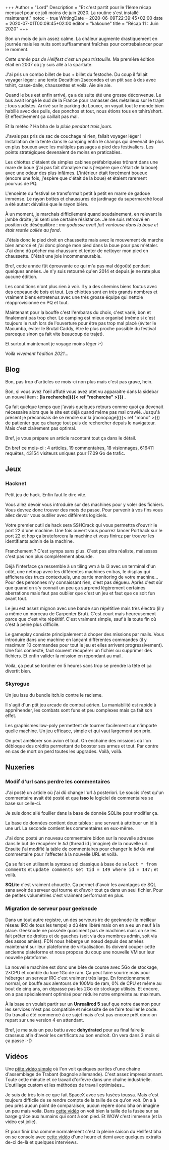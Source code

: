 +++
Author = "Lord"
Description = "Et c'est partit pour le 11ème récap mensuel pour ce joli moins de juin 2020. La routine s'est installé maintenant."
notoc = true
WritingDate = 2020-06-09T22:39:45+02:00
date = 2020-07-01T00:09:45+02:00
editor = "kakoune"
title = "Récap 11 : Juin 2020"
+++

Bon un mois de juin assez calme.
La châleur augmente drastiquement en journée mais les nuits sont suffisamment fraîches pour contrebalancer pour le moment.

*Cette année pas de Hellfest c'est un peu tristouille.*
Ma première édition était en 2007 où j'y suis allé à la spartiate.

J'ai pris un combo billet de bus + billet du festoche.
Du coup il fallait voyager léger : une tente Decathlon 2secondes et un ptit sac à dos avec tshirt, casse-dalle, chaussettes et voilà.
Aie aie aie.

Quand le bus est enfin arrivé, ça a de suite été une grosse déconvenue.
Le bus avait longé le sud de la France pour ramasser des métalleux sur le trajet ; tous sudistes.
Arrivé sur le parking du Louxor, on voyait tout le monde bien habillé avec des pulls, des ponchos et tout, nous étions tous en tshirt/short.
Et effectivement ça caillait pas mal.

Et la météo ?
Ha bha de la *pluie pendant trois jours*.

J'avais pas pris de sac de couchage ni rien, fallait voyager léger !
Installation de la tente dans le camping enfin le champs qui devenait de plus en plus boueux avec les multiples passages à pied des festivaliers.
Les points stratégiques devenaient de moins en praticables.

Les chiottes c'étaient de simples cabines préfabriquées trônant dans une mare de boue (j'ai pas fait d'analyse mais j'espère que c'était de la boue) avec une odeur des plus infâmes.
L'intérieur était forcément boueux (encore une fois, j'espère que c'était de la boue) et étaient rarement pourvus de PQ.

L'enceinte du festival se transformait petit à petit en marre de gadoue immense.
Le rayon bottes et chaussures de jardinage du supermarché local a été autant dévalisé que le rayon bière.

À un moment, je marchais difficilement quand soudainement, en relevant la jambe droite j'ai senti une certaine résistance.
Je me suis retrouvé en position de déséquilibre : *ma godasse avait fait ventouse dans la boue et était restée collée au fond*.

J'étais donc le pied droit en chaussette mais avec le mouvement de marche bien amorcé et j'ai donc plongé mon pied dans la boue pour pas m'étaler.
J'ai donc dû pêcher ma chaussure et tenter de nettoyer mon pied en chaussette.
C'était une joie incommensurable.

Bref, cette année fût éprouvante ce qui m'a pas mal dégoûté pendant quelques années.
Je n'y suis retourné qu'en 2014 et depuis je ne rate plus aucune édition.

Les conditions n'ont plus rien à voir.
Il y a des chemins biens foutus avec des copeaux de bois et tout.
Les chiottes sont en très grands nombres et vraiment biens entretenus avec une très grosse équipe qui nettoie réapprovisionne en PQ et tout.

Maintenant pour la bouffe c'est l'embaras du choix, c'est varié, bon et finalement pas trop cher.
Le camping est mieux organisé (même si c'est toujours le rush lors de l'ouverture pour être pas trop mal placé (éviter le Macumba, éviter le Brutal Caddy, être le plus proche possible du festival parceque sinon ça fait vite beaucoup de trajet).

Et surtout maintenant je voyage moins léger :-)

Voilà *vivement l'édition 2021*…

## Blog
Bon, pas trop d'articles ce mois-ci non plus mais c'est pas grave, hein.

Bon, si vous avez l'œil affuté vous avez ptet vu apparaitre dans la sidebar un nouvel item : **[la recherche]({{< ref "recherche" >}})** .

Ça fait quelque temps que j'avais quelques retours comme quoi ça devenait nécessaire alors que le site est déjà quand même pas mal crawlé.
Jusqu'à présent je préconisais de se rendre sur la [monopage]({{< ref "mono" >}}) de patienter que ça charge tout puis de rechercher depuis le navigateur.
Mais c'est clairement pas optimal.

Bref, je vous prépare un article racontant tout ça dans le détail.

En bref ce mois-ci : 4 articles, 19 commentaires, 18 visionnages, 616411 requêtes, 43154 visiteurs uniques pour 17.09 Go de trafic.

## Jeux
### Hacknet
Petit jeu de hack.
Enfin faut le dire vite.

Vous allez devoir vous introduire sur des machines pour y voler des fichiers.
Vous devrez donc trouver des mots de passe.
Pour parvenir à vos fins vous allez devoir vous outiller avec différents logiciels.

Votre premier outil de hack sera SSHCrack qui vous permettra d'ouvrir le port 22 d'une machine.
Une fois ouvert vous pourrez lancer Porthack sur le port 22 et hop ça bruteforcera la machine et vous finirez par trouver les identifiants admin de la machine.

Franchement ?
C'est sympa sans plus.
C'est pas ultra réaliste, maissssss c'est pas non plus complètement absurde.

Déjà l'interface ça ressemble à un tiling wm à la i3 avec un terminal d'un côté, une netmap avec les différentes machines en bas, le display qui affichera des trucs contextuels, une partie monitoring de votre machine…
Pour des personnes n'y connaissant rien, c'est pas dégueu.
Après c'est sûr que quand on s'y connait un peu ça surprend légèrement certaines aberrations mais faut pas oublier que c'est un jeu et faut que ce soit fun avant tout.

Le jeu est assez mignon avec une bande son répétitive mais très électro (il y a même un morceau de Carpenter Brut).
C'est court mais heureusement parce que c'est vite répétitif.
C'est vraiment simple, sauf à la toute fin où c'est à peine plus difficile.

Le gameplay consiste principalement à choper des missions par mails.
Vous introduire dans une machine en lançant différentes commandes (il y maximum 10 commandes pour tout le jeu et elles arrivent progressivement).
Une fois connecté, faut souvent récupérer un fichier ou supprimer des fichiers.
Et enfin valider la mission en répondant au mail.

Voilà, ça peut se torcher en 5 heures sans trop se prendre la tête et ça divertit bien.

### Skyrogue
Un jeu issu du bundle itch.io contre le racisme.

Il s'agit d'un ptit jeu arcade de combat aérien.
La maniabilité est rapide à appréhender, les combats sont funs et peu complexes mais ça fait son effet.

Les graphismes low-poly permettent de tourner facilement sur n'importe quelle machine.
Un jeu efficace, simple et qui vaut largement son prix.

On peut améliorer son avion et tout.
On enchaîne des missions où l'on débloque des crédits permettant de booster ses armes et tout.
Par contre en cas de mort on perd toutes les upgrades.
Voilà, voilà.

## Nuxeries
### Modif d'url sans perdre les commentaires
J'ai posté un article où j'ai dû change l'url à posteriori.
Le soucis c'est qu'un commentaire avait été posté et que **isso** le logiciel de commentaires se base sur celle-ci.

Je suis donc allé fouiller dans la base de donnée SQLite pour modifier ça.

La base de données contient deux tables : une servant à attribuer un id à une url.
La seconde contient les commentaires en eux-même.

J'ai donc posté un nouveau commentaire bidon sur la nouvelle adresse dans le but de récupérer le *tid* (thread id j'imagine) de la nouvelle url.
Ensuite j'ai modifié la table de commentaires pour changer le *tid* du vrai commentaire pour l'affecter à la nouvelle URL et voilà.

Ça se fait en utilisant la syntaxe sql classique à base de <kbd>select * from comments</kbd> et <kbd>update comments set tid = 149 where id = 147;</kbd> et voilà.

**SQLite** c'est vraiment chouette.
Ça permet d'avoir les avantages de SQL sans avoir de serveur qui tourne et d'avoir tout ça dans un seul fichier.
Pour de petites volumétries c'est vraiment performant en plus.

### Migration de serveur pour geeknode
Dans un tout autre registre, un des serveurs irc de geeknode (le meilleur réseau IRC de tous les temps) a dû être libéré mais on en a eu un neuf à la place.
Geeknode ne possède quasiment pas de machines mais on se les fait prêter de droites et de gauches (soit via des membres admin, soit via des assos amies).
FDN nous héberge un nœud depuis des années maintenant sur leur plateforme de virtualisation.
Ils doivent couper cette ancienne plateforme et nous propose du coup une nouvelle VM sur leur nouvelle plateforme.

La nouvelle machine est donc une bête de course avec 5Go de stockage, 2×CPU et comble du luxe 1Go de ram.
Ça peut faire sourire mais pour héberger un serveur IRC c'est vraiment très large.
En fonctionnement normal, on bouffe aux alentours de 100Mo de ram, 0% de CPU et même au bout de cinq ans, on dépasse pas les 2Go de stockage utilisés.
Et encore, on a pas spécialement optimisé pour réduire notre empreinte au maximum.

À la base on voulait partir sur un **Unrealircd 5** sauf que notre daemon pour les services n'est pas compatible et nécessite de se faire touiller le code.
Du travail a été commencé à ce sujet mais c'est pas encore prêt donc on repart sur une version 4 en attendant. 

Bref, je me suis un peu battu avec **dehydrated** pour au final faire le crasseux afin d'avoir les certificats au bon endroit.
On vera dans 3 mois si ça passe :-D

## Vidéos
Une [ptite vidéo simple](https://www.youtube.com/watch?v=4_uPuqtVqgU) où l'on voit quelques parties d'une chaîne d'assemblage de Trabant (bagnole allemande).
C'est assez impressionnant.
Toute cette minutie et ce travail d'orfèvre dans une chaîne industrielle.
L'outillage custom et les méthodes de travail optimisées…

Je suis de très loin ce que fait SpaceX avec ses fusées toussa.
Mais c'est toujours difficile de se rendre compte de la taille de ce qu'on voit.
On a à peu près aucun point de comparaison, aucun repère donc bha on imagine un peu mais voilà.
Dans [cette vidéo](https://www.youtube.com/watch?v=Cx7bWy5hYY4) on voit bien la taille de la fusée sur sa barge grâce aux humains qui sont à son pied.
Et WOW c'est immense (et la vidéo est jolie).

Et pour finir bha comme normalement c'est la pleine saison du Hellfest bha on se console avec [cette vidéo](https://www.youtube.com/watch?v=LLF9rGzoP0s) d'une heure et demi avec quelques extraits de-ci de-là et quelques interviews.
